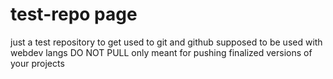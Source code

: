 # test-repo page
just a test repository to get used to git and github 
supposed to be used with webdev langs
DO NOT PULL
only meant for pushing finalized versions of your projects
